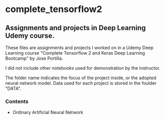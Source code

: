 # complete_tensorflow2
## Assignments and projects in Deep Learning Udemy course.

These files are assignments and projects I worked on in a Udemy Deep Learning course "Complete Tensorflow 2 and Keras Deep Learning Bootcamp" by Jose Portilla.

I did not include other notebooks used for demonstration by the instructor.

The folder name indicates the focus of the project inside, or the adopted neural network model. Data used for each project is stored in the foulder "DATA".

### Contents
- Ordinary Artificial Neural Network


